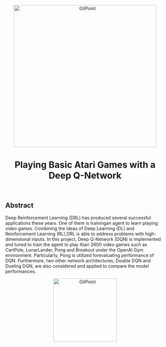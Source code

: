 <p align="center">
  <a href="https://gitpoint.co/">
    <img alt="GitPoint" title="GitPoint" src="https://90sreviewer.com/wp-content/uploads/2018/10/Atari-2600-Logo.jpg" width="450">
  </a>
</p>

<h1 align="center"> Playing Basic Atari Games with a Deep Q-Network </h1> <br>

## Abstract
Deep  Reinforcement  Learning  (DRL)  has  produced  several successful applications these years.  One of them is trainingan agent to learn playing video games.  Combining the ideas of  Deep  Learning  (DL)  and  Reinforcement  Learning  (RL),DRL is able to address problems with high-dimensional inputs. In this project, Deep Q-Network (DQN) is implemented and tuned to train the agent to play Atari 2600 video games such as CartPole, LunarLander, Pong and Breakout under the OpenAI Gym environment. Particularly, Pong is utilized forevaluating performance of DQN. Furthermore, two other network architectures, Double DQN and Dueling DQN, are also considered and applied to compare the model performances.

<p align="center">
<img alt="GitPoint" title="GitPoint" src="https://github.com/Rephil2/Deep-Q-Networks/blob/master/pong.gif" width="200">
</p>

